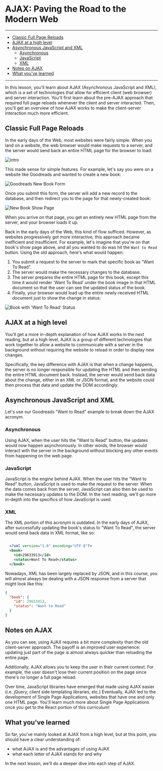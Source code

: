 # AJAX: Paving the Road to the Modern Web
________________________________________________________________________________
<!-- @import "[TOC]" {cmd="toc" depthFrom=2 depthTo=6 orderedList=false} -->

<!-- code_chunk_output -->

- [Classic Full Page Reloads](#classic-full-page-reloads)
- [AJAX at a high level](#ajax-at-a-high-level)
- [Asynchronous JavaScript and XML](#asynchronous-javascript-and-xml)
  - [Asynchronous](#asynchronous)
  - [JavaScript](#javascript)
  - [XML](#xml)
- [Notes on AJAX](#notes-on-ajax)
- [What you've learned](#what-youve-learned)

<!-- /code_chunk_output -->
________________________________________________________________________________

In this lesson, you'll learn about AJAX (Asynchronous JavaScript and XML), which
is a set of technologies that allow for efficient client (web browser) and
server interaction. You'll first learn about the pre-AJAX approach that required
full page reloads whenever the client and server interacted. Then, you'll get an
overview of how AJAX works to make the client-server interaction much more
efficient.

## Classic Full Page Reloads

In the early days of the Web, most websites were fairly simple. When you land on
a website, the web browser would make requests to a server, and the server would
send back an entire HTML page for the browser to load:

![intro](images/pre-ajax.svg)

This made sense for simple features. For example, let's say you were on a
website like Goodreads and wanted to create a new book:

![Goodreads New Book Form](images/book-form.png)

Once you submit this form, the server will add a new record to the database, and
then redirect you to the page for that newly-created book:

![New Book Show Page](images/book-show.png)

When you arrive on that page, you get an entirely new HTML page from the server,
and your browser loads it up.

Back in the early days of the Web, this kind of flow sufficed. However, as
websites progressively got more interactive, this approach became inefficient
and insufficient. For example, let's imagine that you're on that book's show
page above, and all you wanted to do was hit the `Want to Read` button. Using
the old approach, here's what would happen:

1. You submit a request to the server to mark that specific book as "Want
   To Read".
2. The server would make the necessary changes to the database.
3. The server prepares the entire HTML page for this book, except this time it
   would render 'Want To Read' under the book image in that HTML document so
   that the user can see the updated status of the book.
4. Finally, your browser would load up the entire newly-received HTML document
   just to show the change in status:

![Book with 'Want To Read' Status](images/book-updated.png)

## AJAX at a high level

You'll get a more in-depth explanation of how AJAX works in the next reading,
but at a high level, AJAX is a group of different technologies that work
together to allow a website to communicate with a server in the background
without requiring the website to reload in order to display new changes.

Specifically, the key difference with AJAX is that when a change happens, the
server is no longer responsible for updating the HTML and then sending the
entire HTML document back. Instead, the server would send back data about the
change, either in an XML or JSON format, and the website could then process that
data and update the DOM accordingly.

## Asynchronous JavaScript and XML

Let's use our Goodreads "Want to Read" example to break down the AJAX acronym.

### Asynchronous

Using AJAX, when the user hits the "Want to Read" button, the updates would now
happen asynchronously. In other words, the browser would interact with the
server in the background without blocking any other events from happening on the
web page.

### JavaScript

JavaScript is the engine behind AJAX. When the user hits the "Want to Read"
button, JavaScript is used to make the request to the server. When the data
comes back from the server, JavaScript can also then be used to make the
necessary updates to the DOM. In the next reading, we'll go more in-depth into
the specifics of how JavaScript is used.

### XML

The XML portion of this acronym is outdated. In the early days of AJAX, after
successfully updating the book's status to "Want To Read", the server would send
back data in XML format, like so:

```xml

  <?xml version="1.0" encoding="UTF-8"?>
  <book>
    <id>29633913</id>
    <status>Want To Read</status>
  </book>

```

Nowadays, XML has been largely replaced by JSON, and in this course, you will
almost always be dealing with a JSON response from a server that might look like
this:

```json
{
  "book": {
    "id": 29633913,
    "status": "Want to Read"
  }
}
```

## Notes on AJAX

As you can see, using AJAX requires a bit more complexity than the old
client-server approach. The payoff is an improved user experience: updating just
part of the page is almost always quicker than reloading the entire page.

Additionally, AJAX allows you to keep the user in their current context. For
example, the user doesn't lose their current position on the page since there's
no longer a full page reload.

Over time, JavaScript libraries have emerged that made using AJAX easier (i.e.
jQuery, client side templating libraries, etc.) Eventually, AJAX led to the
development of Single Page Applications, websites that have one and only one
HTML page. You'll learn much more about Single Page Applications once you get to
the React portion of this curriculum!

## What you've learned

So far, you've mainly looked at AJAX from a high level, but at this point, you
should have a clear understanding of:

- what AJAX is and the advantages of using AJAX
- what each letter of AJAX stands for and why

In the next lesson, we'll do a deeper dive into each step of AJAX.

